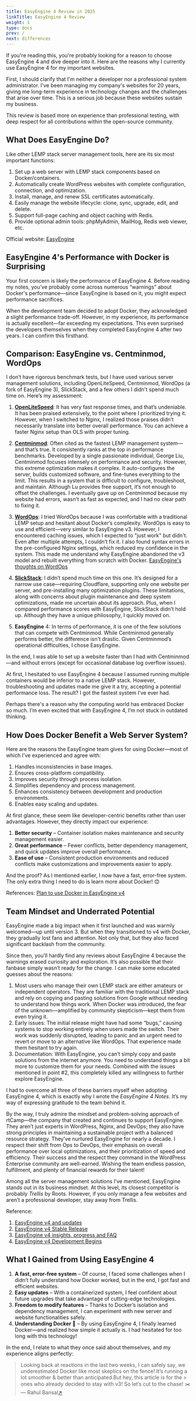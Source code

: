 ```yaml
---
title: EasyEngine 4 Review in 2025
linkTitle: EasyEngine 4 Review
weight: 1
type: docs
prev: /
next: differences
---
```


If you're reading this, you're probably looking for a reason to choose EasyEngine 4 and dive deeper into it. Here are the reasons why I currently use EasyEngine 4 for my important websites.  

First, I should clarify that I'm neither a developer nor a professional system administrator. I've been managing my company's websites for 20 years, giving me long-term experience in technology changes and the challenges that arise over time. This is a serious job because these websites sustain my business.  

This review is based more on experience than professional testing, with deep respect for all contributions within the open-source community.  

## What Does EasyEngine Do?

Like other LEMP stack server management tools, here are its six most important functions:  

1. Set up a web server with LEMP stack components based on Docker/containers.  
2. Automatically create WordPress websites with complete configuration, connection, and optimization.  
3. Install, manage, and renew SSL certificates automatically.  
4. Easily manage the website lifecycle: clone, sync, upgrade, edit, and delete.  
5. Support full-page caching and object caching with Redis.  
6. Provide optional admin tools: phpMyAdmin, MailHog, Redis web viewer, etc.  

Official website: [EasyEngine](https://easyengine.io/)  

## EasyEngine 4's Performance with Docker is Surprising

Your first concern is likely the performance of EasyEngine 4. Before reading my notes, you’ve probably come across numerous “warnings” about Docker's performance—since EasyEngine is based on it, you might expect performance sacrifices.  

When the development team decided to adopt Docker, they acknowledged a slight performance trade-off. However, in my experience, its performance is actually excellent—far exceeding my expectations. This even surprised the developers themselves when they completed EasyEngine 4 after two years. I can confirm this firsthand.  

## Comparison: EasyEngine vs. Centminmod, WordOps

I don’t have rigorous benchmark tests, but I have used various server management solutions, including OpenLiteSpeed, Centminmod, WordOps (a fork of EasyEngine 3), SlickStack, and a few others I didn't spend much time on. Here’s my assessment:  

1. **[OpenLiteSpeed](https://openlitespeed.org/)**: It has very fast response times, and that’s undeniable. It has been praised extensively, to the point where I prioritized trying it. However, when I switched to Nginx, I realized those praises didn’t necessarily translate into better overall performance. You can achieve a faster Nginx setup than OLS with proper tuning.  

2. **[Centminmod](https://centminmod.com/)**: Often cited as the fastest LEMP management system—and that’s true. It consistently ranks at the top in performance benchmarks. Developed by a single passionate individual, George Liu, Centminmod focuses intensely on performance and security. However, this extreme optimization makes it complex. It auto-configures the server, builds customized software, and fine-tunes everything to the limit. This results in a system that is difficult to configure, troubleshoot, and maintain. Although Lu provides free support, it’s not enough to offset the challenges. I eventually gave up on Centminmod because my website had errors, wasn't as fast as expected, and I had no clear path to fixing it.  

3. **[WordOps](https://wordops.net/)**: I tried WordOps because I was comfortable with a traditional LEMP setup and hesitant about Docker’s complexity. WordOps is easy to use and efficient—very similar to EasyEngine v3. However, I encountered caching issues, which I expected to "just work" but didn't. Even after multiple attempts, I couldn’t fix it. I also found syntax errors in the pre-configured Nginx settings, which reduced my confidence in the system. This made me understand why EasyEngine abandoned the v3 model and rebuilt everything from scratch with Docker. [EasyEngine's thoughts on WordOps](https://easyengine.io/blog/wordops-easyengine-v3-fork/)  

4. **[SlickStack](https://slickstack.io/)**: I didn’t spend much time on this one. It’s designed for a narrow use case—requiring Cloudflare, supporting only one website per server, and pre-installing many optimization plugins. These limitations, along with concerns about plugin maintenance and deep system optimizations, made me uncertain about its approach. Plus, when I compared performance scores with EasyEngine, SlickStack didn’t hold up. Although they have a unique philosophy, I quickly moved on.  

5. **EasyEngine** 4: In terms of performance, it is one of the few solutions that can compete with Centminmod. While Centminmod generally performs better, the difference isn't drastic. Given Centminmod’s operational difficulties, I chose EasyEngine.  

In the end, I was able to set up a website faster than I had with Centminmod—and without errors (except for occasional database log overflow issues).  

At first, I hesitated to use EasyEngine 4 because I assumed running multiple containers would be inferior to a native LEMP stack. However, troubleshooting and updates made me give it a try, accepting a potential performance loss. The result? I got the fastest system I’ve ever had.  

Perhaps there's a reason why the computing world has embraced Docker so much. I’m even excited that with EasyEngine 4, I’m not stuck in outdated thinking.  

## How Does Docker Benefit a Web Server System?

Here are the reasons the EasyEngine team gives for using Docker—most of which I’ve experienced and agree with:  

1. Handles inconsistencies in base images.  
2. Ensures cross-platform compatibility.  
3. Improves security through process isolation.  
4. Simplifies dependency and process management.  
5. Enhances consistency between development and production environments.  
6. Enables easy scaling and updates.  

At first glance, these seem like developer-centric benefits rather than user advantages. However, they directly impact our experience:  

1. **Better security** – Container isolation makes maintenance and security management easier.  
2. **Great performance** – Fewer conflicts, better dependency management, and quick updates improve overall performance.  
3. **Ease of use** – Consistent production environments and reduced conflicts make customizations and improvements easier to apply.  

And the proof? As I mentioned earlier, I now have a fast, error-free system. The only extra thing I need to do is learn more about Docker! 😊  

References: [Plan to use Docker in EasyEngine v4](https://easyengine.io/blog/how-we-plan-to-use-docker-in-easyengine-v4/)
## Team Mindset and Underrated Potential  

EasyEngine made a big impact when it first launched and was warmly welcomed—up until version 3. But when they transitioned to v4 with Docker, they gradually lost fans and attention. Not only that, but they also faced significant backlash from the community.  

Since then, you’ll hardly find any reviews about EasyEngine 4 because the warnings erased curiosity and exploration. It’s also possible that their fanbase simply wasn’t ready for the change. I can make some educated guesses about the reasons:  

1. Most users who manage their own LEMP stack are either amateurs or independent operators. They are familiar with the traditional LEMP stack and rely on copying and pasting solutions from Google without needing to understand how things work. When Docker was introduced, the fear of the unknown—amplified by community skepticism—kept them from even trying it.  
2. Early issues: The initial release might have had some “bugs,” causing systems to stop working entirely when users made the switch. Their work was suddenly disrupted, leading to panic and an urgent need to revert or move to an alternative like WordOps. That experience made them hesitant to try again.  
3. Documentation: With EasyEngine, you can’t simply copy and paste solutions from the internet anymore. You need to understand things a bit more to customize them for your needs. Combined with the issues mentioned in point #2, this completely killed any willingness to further explore EasyEngine.  

I had to overcome all three of these barriers myself when adopting EasyEngine 4, which is exactly why I wrote the *EasyEngine 4 Notes*. It’s my way of expressing gratitude to the team behind it.  

By the way, I truly admire the mindset and problem-solving approach of rtCamp—the company that created and continues to support EasyEngine. They aren’t just experts in WordPress, Nginx, and DevOps; they also have strong principles in maintaining a sustainable project with a balanced resource strategy. They’ve nurtured EasyEngine for nearly a decade. I respect their shift from Ops to DevOps, their emphasis on overall performance over local optimizations, and their prioritization of speed and efficiency. Their success and the respect they command in the WordPress Enterprise community are well-earned. Wishing the team endless passion, fulfillment, and plenty of financial rewards for their talent!  

Among all the server management solutions I’ve mentioned, EasyEngine stands out in its business mindset. At this level, its closest competitor is probably *Trellis* by Roots. However, if you only manage a few websites and aren’t a professional developer, stay away from Trellis.  

Reference: 
1. [EasyEngine v4 and updates](https://easyengine.io/blog/easyengine-v4-updates/)  
2. [EasyEngine v4 Stable Release](https://easyengine.io/blog/v4-first-stable-release/)
3. [EasyEngine v4 insights, progress and FAQ](https://easyengine.io/blog/easyengine-v4-insights-faq/)
4. [EasyEngine v4 Development Begins](https://easyengine.io/blog/easyengine-v4-development-begins/)

## What I Gained from Using EasyEngine 4  

1. **A fast, error-free system** – Of course, I faced some challenges when I didn’t fully understand how Docker worked, but in the end, I got fast and efficient websites.  
2. **Easy updates** – With a containerized system, I feel confident about future upgrades that take advantage of cutting-edge technologies.  
3. **Freedom to modify features** – Thanks to Docker’s isolation and dependency management, I can experiment with new server and website functionalities safely.  
4. **Understanding Docker 🙂** – By using EasyEngine 4, I finally learned Docker—and realized how simple it actually is. I had hesitated for too long with this technology!  

In the end, I relate to what they once said about themselves, and my experience aligns perfectly:  

> Looking back at reactions in the last two weeks, I can safely say, we underestimated Docker like most skeptics on the fence! It’s running a lot smoother & better than anticipated.But hey, this article is for the > ones who already decided to stay with v3! So let’s cut to the chase! ✂️<br>
> — Rahul Bansal[↗](https://easyengine.io/blog/wordops-easyengine-v3-fork/) 